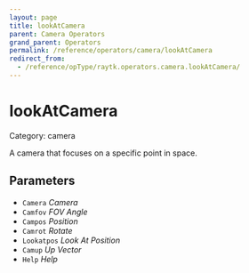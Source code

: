 ```yaml
---
layout: page
title: lookAtCamera
parent: Camera Operators
grand_parent: Operators
permalink: /reference/operators/camera/lookAtCamera
redirect_from:
  - /reference/opType/raytk.operators.camera.lookAtCamera/
---
```


# lookAtCamera

Category: camera



A camera that focuses on a specific point in space.

## Parameters

* `Camera` *Camera*
* `Camfov` *FOV Angle*
* `Campos` *Position*
* `Camrot` *Rotate*
* `Lookatpos` *Look At Position*
* `Camup` *Up Vector*
* `Help` *Help*